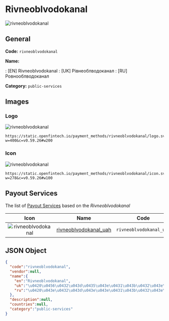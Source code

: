
# Rivneoblvodokanal 
![rivneoblvodokanal](https://static.openfintech.io/payment_methods/rivneoblvodokanal/logo.svg?w=400&c=v0.59.26#w200)  

## General 
**Code:** `rivneoblvodokanal` 
 
**Name:** 
 
:	[EN] Rivneoblvodokanal 
:	[UK] Рівнеоблводоканал 
:	[RU] Ровнооблводоканал 
 
**Category:** `public-services` 
 

## Images 

### Logo 
![rivneoblvodokanal](https://static.openfintech.io/payment_methods/rivneoblvodokanal/logo.svg?w=400&c=v0.59.26#w200)  

```
https://static.openfintech.io/payment_methods/rivneoblvodokanal/logo.svg?w=400&c=v0.59.26#w200
```  

### Icon 
![rivneoblvodokanal](https://static.openfintech.io/payment_methods/rivneoblvodokanal/icon.svg?w=278&c=v0.59.26#w100)  

```
https://static.openfintech.io/payment_methods/rivneoblvodokanal/icon.svg?w=278&c=v0.59.26#w100
```  

## Payout Services 
 
The list of [Payout Services](/payout-services/) based on the _Rivneoblvodokanal_ 

|Icon|Name|Code| 
|:---:|:---:|:---:| 
|![rivneoblvodokanal](https://static.openfintech.io/payout_methods/rivneoblvodokanal/icon.png?w=278&c=v0.59.26#w40) |[rivneoblvodokanal_uah](/payout-services/rivneoblvodokanal_uah/)|`rivneoblvodokanal_uah`| 
 

## JSON Object 

```json
{
  "code":"rivneoblvodokanal",
  "vendor":null,
  "name":{
    "en":"Rivneoblvodokanal",
    "uk":"\u0420\u0456\u0432\u043d\u0435\u043e\u0431\u043b\u0432\u043e\u0434\u043e\u043a\u0430\u043d\u0430\u043b",
    "ru":"\u0420\u043e\u0432\u043d\u043e\u043e\u0431\u043b\u0432\u043e\u0434\u043e\u043a\u0430\u043d\u0430\u043b"
  },
  "description":null,
  "countries":null,
  "category":"public-services"
}
```  
